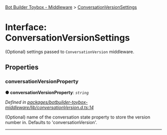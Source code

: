 [Bot Builder Toybox - Middleware](../README.md) > [ConversationVersionSettings](../interfaces/botbuilder_toybox_middleware.conversationversionsettings.md)



# Interface: ConversationVersionSettings


(Optional) settings passed to `ConversationVersion` middleware.


## Properties
<a id="conversationversionproperty"></a>

###  conversationVersionProperty

**●  conversationVersionProperty**:  *`string`* 

*Defined in [packages/botbuilder-toybox-middleware/lib/conversationVersion.d.ts:14](https://github.com/Stevenic/botbuilder-toybox/blob/07d7186/packages/botbuilder-toybox-middleware/lib/conversationVersion.d.ts#L14)*



(Optional) name of the conversation state property to store the version number in. Defaults to 'conversationVersion'.




___


